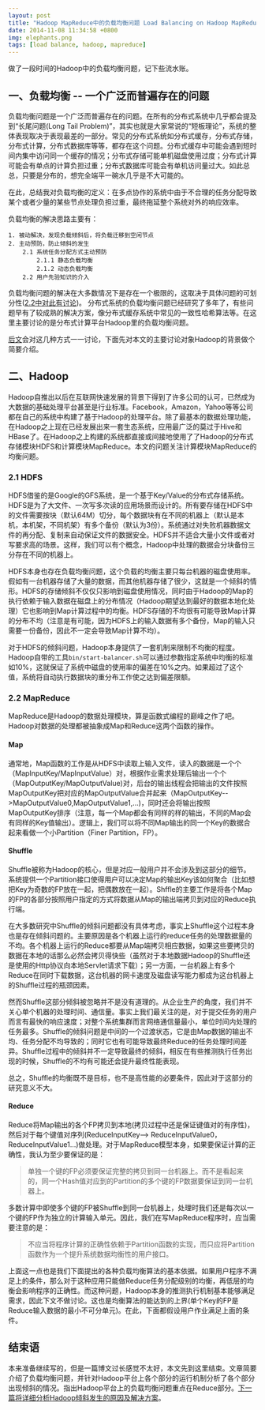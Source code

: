 ```yaml
---
layout: post
title: "Hadoop MapReduce中的负载均衡问题 Load Balancing on Hadoop MapReduce"
date: 2014-11-08 11:34:58 +0800
img: elephants.png
tags: [load balance, hadoop, mapreduce]
---
```

做了一段时间的Hadoop中的负载均衡问题，记下些流水账。

## 一、负载均衡 -- 一个广泛而普遍存在的问题

负载均衡问题是一个广泛而普遍存在的问题。在所有的分布式系统中几乎都会提及到“长尾问题(Long Tail Problem)”，其实也就是大家常说的“短板理论”，系统的整体表现取决于表现最差的一部分。常见的分布式系统如分布式缓存，分布式存储，分布式计算，分布式数据库等等，都存在这个问题。分布式缓存中可能会遇到短时间内集中访问同一个缓存的情况；分布式存储可能单机磁盘使用过度；分布式计算可能会有单点的计算负担过重；分布式数据库可能会有单机访问量过大。如此总总，只要是分布的，想完全端平一碗水几乎是不大可能的。

在此，总结我对负载均衡的定义：在多点协作的系统中由于不合理的任务分配导致某个或者少量的某些节点处理负担过重，最终拖延整个系统对外的响应效率。

负载均衡的解决思路主要有：

	1. 被动解决，发现负载倾斜后，将负载迁移到空闲节点
	2. 主动预防，防止倾斜的发生
		2.1 系统任务分配方式主动预防
			2.1.1 静态负载均衡
			2.1.2 动态负载均衡
		2.2 用户先验知识的介入

负载均衡问题的解决在大多数情况下是存在一个极限的，这取决于具体问题的可划分性([2.2中对此有讨论](/blog/load-balancing-on-hadoop-mapreduce/#upbound))。
分布式系统的负载均衡问题已经研究了多年了，有些问题早有了较成熟的解决方案，像分布式缓存系统中常见的一致性哈希算法等。在这里主要讨论的是分布式计算平台Hadoop里的负载均衡问题。

[后文](/blog/analyzing-load-balancing-on-hadoop/)会对这几种方式一一讨论，下面先对本文的主要讨论对象Hadoop的背景做个简要介绍。
<!--more-->
## 二、Hadoop 

Hadoop自推出以后在互联网快速发展的背景下得到了许多公司的认可，已然成为大数据的基础处理平台甚至是行业标准。Facebook，Amazon，Yahoo等等公司都在自己的系统中构建了基于Hadoop的处理平台。除了最基本的数据处理功能，在Hadoop之上现在已经发展出来一套生态系统，应用最广泛的莫过于Hive和HBase了。在Hadoop之上构建的系统都直接或间接地使用了了Hadoop的分布式存储模块HDFS和计算模块MapReduce。本文的问题关注计算模块MapReduce的均衡问题。

### 2.1 HDFS
HDFS借鉴的是Google的GFS系统，是一个基于Key/Value的分布式存储系统。HDFS是为了大文件、一次写多次读的应用场景而设计的。所有要存储在HDFS中的文件需要按块（默认64M）切分，每个数据块有在不同的机器上（默认是本机，本机架，不同机架）有多个备份（默认为3份）。系统通过对失败机器数据文件的再分配、复制来自动保证文件的数据安全。HDFS并不适合大量小文件或者对写要求高的场景。这样，我们可以有个概念，Hadoop中处理的数据会分块备份三分存在不同的机器上。

HDFS本身也存在负载均衡问题，这个负载的均衡主要只每台机器的磁盘使用率。假如有一台机器存储了大量的数据，而其他机器存储了很少，这就是一个倾斜的情形。HDFS的存储倾斜不仅仅只影响到磁盘使用情况，同时由于Hadoop的Map的执行依赖于输入数据在磁盘上的分布情况（Hadoop期望达到最好的数据本地化处理）它也影响到Map计算过程中的均衡。HDFS存储的不均很有可能导致Map计算的分布不均（注意是有可能，因为HDFS上的输入数据有多个备份，Map的输入只需要一份备份，因此不一定会导致Map计算不均）。

对于HDFS的倾斜问题，Hadoop本身提供了一套机制来限制不均衡的程度。Hadoop自带的工具`bin/start-balancer.sh`可以通过参数指定系统中均衡的标准如10%，这就保证了系统中磁盘的使用率的偏差在10%之内。如果超过了这个值，系统将自动执行数据块的重分布工作使之达到偏差限额。

### 2.2 MapReduce

MapReduce是Hadoop的数据处理模块，算是函数式编程的巅峰之作了吧。Hadoop对数据的处理都被抽象成Map和Reduce这两个函数的操作。

#### Map

通常地，Map函数的工作是从HDFS中读取上输入文件，读入的数据是一个个（MapInputKey/MapInputValue）对，根据作业需求处理后输出一个个（MapOutputKey/MapOutputValue)对，后台的输出线程会把输出的文件按照MapOutputKey把对应的MapOutputValue合并起来（MapOutputKey-->MapOutputValue0,MapOutputValue1,...)，同时还会将输出按照MapOutputKey排序（注意，每一个Map都会有同样的样的输出，不同的Map会有同样的Key值输出）。逻辑上，我们可以将不同Map输出的同一个Key的数据合起来看做一个小Partition（Finer Partition，FP）。

#### Shuffle

Shuffle被称为Hadoop的核心，但是对应一般用户并不会涉及到这部分的细节。系统提供一个Partition接口使得用户可以决定Map的输出Key该如何聚合（比如想把Key为奇数的FP放在一起，把偶数放在一起）。Shffle的主要工作是将各个Map的FP的各部分按照用户指定的方式将数据从Map的输出端拷贝到对应的Reduce执行端。

在大多数研究中Shuffle的倾斜问题都没有具体考虑，事实上Shuffle这个过程本身也是存在倾斜问题的。主要原因是各个机器上运行的reduce任务的处理数据量的不均。各个机器上运行的Reduce都要从Map端拷贝相应数据，如果这些要拷贝的数据在本地的话那么必然会拷贝得快些（虽然对于本地数据Hadoop的Shuffle还是使用的Http协议向本地Servlet请求下载）；另一方面，一台机器上有多个Reduce在同时下载数据，这台机器的网卡速度及磁盘读写能力都成为这台机器上的Shuffle过程的瓶颈因素。

然而Shuffle这部分倾斜被忽略并不是没有道理的。从企业生产的角度，我们并不关心单个机器的处理时间、通信量。事实上我们最关注的是，对于提交任务的用户而言有最快的响应速度；对整个系统集群而言网络通信量最小，单位时间内处理的任务最多。Shuffle的倾斜问题是中间的一个过渡状态，它是由Map数据的输出不均、任务分配不均导致的；同时它也有可能导致最终Reduce的任务处理时间差异。Shuffle过程中的倾斜并不一定导致最终的倾斜，相反在有些推测执行任务出现的时候，Shuffle的不均有可能还会提升最终性能表现。

总之，Shuffle的均衡既不是目标，也不是高性能的必要条件，因此对于这部分的研究意义不大。

#### Reduce

Reduce将Map输出的各个FP拷贝到本地(拷贝过程中还是保证键值对的有序性)，然后对于每个键值对序列(ReduceInputKey--> ReduceInputValue0，ReduceInputValue1...)做处理。对于MapReduce模型本身，如果要保证计算的正确性，我认为至少要保证的是：

>单独一个键的FP必须要保证完整的拷贝到同一台机器上。而不是看起来的，同一个Hash值对应到的Partition的多个键的FP数据要保证到同一台机器上。

多数计算中即使多个键的FP被Shuffle到同一台机器上，处理时我们还是每次以一个键的FP作为独立的计算输入单元。因此，我们在写MapReduce程序时，应当需要注意的是：

>不应当将程序计算的正确性依赖于Partition函数的实现，而只应将Partition函数作为一个提升系统数据均衡性的用户接口。

上面这一点也是我们下面提出的各种负载均衡算法的基本依据。如果用户程序不满足上的条件，那么对于这种应用只能做Reduce任务分配级别的均衡，再低层的均衡会影响程序的正确性。而这种问题，Hadoop本身的推测执行机制基本能够满足需求，因此下文不做讨论。这也是均衡算法的能达到的上界(单个Key的FP是Reduce输入数据的最小不可分单元)。在此，下面都假设用户作业满足上面的条件。

## 结束语
本来准备继续写的，但是一篇博文过长感觉不太好，本文先到这里结束。文章简要介绍了负载均衡问题，并针对Hadoop平台上各个部分的运行机制分析了各个部分出现倾斜的情况。指出Hadoop平台上的负载均衡问题重点在Reduce部分。[下一篇将详细分析Hadoop倾斜发生的原因及解决方案](/blog/analyzing-load-balancing-on-hadoop/)。

